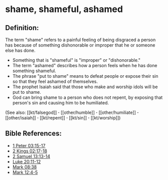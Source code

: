 # shame, shameful, ashamed #

## Definition: ##

The term "shame" refers to a painful feeling of being disgraced a person has because of something dishonorable or improper that he or someone else has done.

* Something that is "shameful" is "improper" or "dishonorable."
* The term "ashamed" describes how a person feels when he has done something shameful.
* The phrase "put to shame" means to defeat people or expose their sin so that they feel ashamed of themselves.
* The prophet Isaiah said that those who make and worship idols will be put to shame.
* God can bring shame to a person who does not repent, by exposing that person's sin and causing him to be humiliated.

(See also: [[kt/falsegod]] **·** [[other/humble]] **·** [[other/humiliate]] **·** [[other/isaiah]] **·** [[kt/repent]] **·** [[kt/sin]] **·** [[kt/worship]]) 

## Bible References: ##

* [1 Peter 03:15-17](en/tn/1pe/help/03/15)
* [2 Kings 02:17-18](en/tn/2ki/help/02/17)
* [2 Samuel 13:13-14](en/tn/2sa/help/13/13)
* [Luke 20:11-12](en/tn/luk/help/20/11)
* [Mark 08:38](en/tn/mrk/help/08/38)
* [Mark 12:4-5](en/tn/mrk/help/12/04)